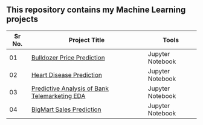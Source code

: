 ## This repository contains my Machine Learning projects

|Sr No.| Project Title | Tools |
|------|---------------|------------|
|01|[Bulldozer Price Prediction](https://github.com/abhijeetk597/machine-learning-projects/tree/main/Bulldozer-price-prediction)|Jupyter Notebook|
|02|[Heart Disease Prediction](https://github.com/abhijeetk597/machine-learning-projects/tree/main/heart-disease-project)|Jupyter Notebook|
|03|[Predictive Analysis of Bank Telemarketing EDA](https://github.com/abhijeetk597/machine-learning-projects/blob/main/Bank%20Marketing%20Effectiveness%20Prediction%20Notebook.ipynb/eda.ipynb)|Jupyter Notebook|
|04|[BigMart Sales Prediction](https://github.com/abhijeetk597/machine-learning-projects/blob/main/BigMartSalesPrediction/bigmart_sales_prediction.ipynb)|Jupyter Notebook|
